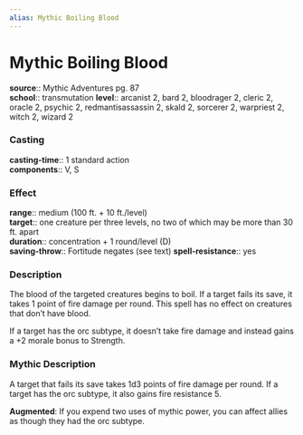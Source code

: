 ```yaml
---
alias: Mythic Boiling Blood
---
```


# Mythic Boiling Blood

**source**:: Mythic Adventures pg. 87  
**school**:: transmutation
**level**:: arcanist 2, bard 2, bloodrager 2, cleric 2, oracle 2, psychic 2, redmantisassassin 2, skald 2, sorcerer 2, warpriest 2, witch 2, wizard 2

### Casting 

**casting-time**:: 1 standard action  
**components**:: V, S

### Effect 

**range**:: medium (100 ft. + 10 ft./level)  
**target**:: one creature per three levels, no two of which may be more than 30 ft. apart  
**duration**:: concentration + 1 round/level (D)  
**saving-throw**:: Fortitude negates (see text)
**spell-resistance**:: yes

### Description 

The blood of the targeted creatures begins to boil. If a target fails its save, it takes 1 point of fire damage per round. This spell has no effect on creatures that don’t have blood.  
  
If a target has the orc subtype, it doesn’t take fire damage and instead gains a +2 morale bonus to Strength.

### Mythic Description

A target that fails its save takes 1d3 points of fire damage per round. If a target has the orc subtype, it also gains fire resistance 5.  
  
**Augmented**: If you expend two uses of mythic power, you can affect allies as though they had the orc subtype.

